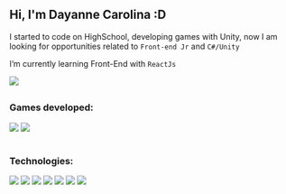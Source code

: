 ## Hi, I'm Dayanne Carolina :D

I started to code on HighSchool, developing games with Unity, now I am looking for opportunities related to `Front-end Jr` and `C#/Unity` 

I’m currently learning Front-End with `ReactJs`

[<img src="https://img.shields.io/badge/linkedin-%230077B5.svg?&style=for-the-badge&logo=linkedin&logoColor=white" />](https://www.linkedin.com/in/dayanne-carolina)
##

### Games developed: 
[<img src="https://img.shields.io/badge/YouTube-FF0000?style=for-the-badge&logo=youtube&logoColor=white" />](https://www.youtube.com/playlist?list=PL1MZhe_yYHXmT80isofdinhNMFGzcxuCh)
[<img src="https://img.shields.io/badge/Itch.io-FA5C5C?style=for-the-badge&logo=itch.io&logoColor=white" />](https://daycarol8.itch.io/)

#
### Technologies: 
<img src="https://img.shields.io/badge/C%23-239120?style=for-the-badge&logo=c-sharp&logoColor=white" /> <img src="https://img.shields.io/badge/Unity-100000?style=for-the-badge&logo=unity&logoColor=white" /> 
<img src="https://img.shields.io/badge/HTML5-E34F26?style=for-the-badge&logo=html5&logoColor=white" />
<img src="https://img.shields.io/badge/CSS3-1572B6?style=for-the-badge&logo=css3&logoColor=white" />
<img src="https://img.shields.io/badge/JavaScript-F7DF1E?style=for-the-badge&logo=javascript&logoColor=black" />
<img src="https://img.shields.io/badge/React-20232A?style=for-the-badge&logo=react&logoColor=61DAFB" />
<img src="https://img.shields.io/badge/Python-3776AB?style=for-the-badge&logo=python&logoColor=white" />




<!--[<img src="https://img.shields.io/badge/Gmail-D14836?style=for-the-badge&logo=gmail&logoColor=white" />](daycarol848@gmail.com)
<img src="https://img.shields.io/badge/Angular-DD0031?style=for-the-badge&logo=angular&logoColor=white" />

>>


